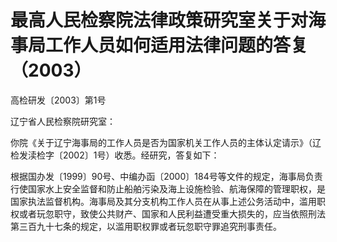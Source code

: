 # 最高人民检察院法律政策研究室关于对海事局工作人员如何适用法律问题的答复（2003）

  

高检研发〔2003〕第1号

辽宁省人民检察院研究室：

你院《关于辽宁海事局的工作人员是否为国家机关工作人员的主体认定请示》（辽检发渎检字〔2002〕1号）收悉。经研究，答复如下：

根据国办发〔1999〕90号、中编办函〔2000〕184号等文件的规定，海事局负责行使国家水上安全监督和防止船舶污染及海上设施检验、航海保障的管理职权，是国家执法监督机构。海事局及其分支机构工作人员在从事上述公务活动中，滥用职权或者玩忽职守，致使公共财产、国家和人民利益遭受重大损失的，应当依照刑法第三百九十七条的规定，以滥用职权罪或者玩忽职守罪追究刑事责任。

